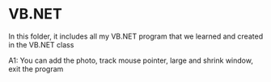 # VB.NET
In this folder, it includes all my VB.NET program that we learned and created in the VB.NET class

A1: You can add the photo, track mouse pointer, large and shrink window, exit the program
